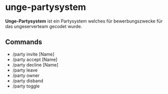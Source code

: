# unge-partysystem
**Unge-Partysystem** ist ein Partysystem welches für bewerbungszwecke für das ungeserverteam gecodet wurde.

## Commands

* /party invite [Name]
* /party accept [Name]
* /party decline [Name]
* /party leave
* /party owner
* /party disband
* /party toggle
